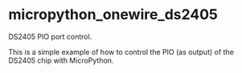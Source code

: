 # micropython_onewire_ds2405
DS2405 PIO port control.

This is a simple example of how to control the PIO (as output) of the DS2405 chip with MicroPython. 

